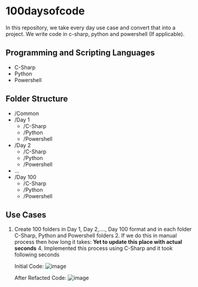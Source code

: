 # 100daysofcode
In this repository, we take every day use case and convert that into a project. We write code in c-sharp, python and powershell (If applicable).

## Programming and Scripting Languages
- C-Sharp
- Python
- Powershell

## Folder Structure 
- /Common
- /Day 1
   - /C-Sharp
   - /Python
   - /Powershell
- /Day 2
   - /C-Sharp
   - /Python
   - /Powershell
- ...
- /Day 100  
   - /C-Sharp
   - /Python
   - /Powershell
 
## Use Cases
1. Create 100 folders in Day 1, Day 2,...., Day 100 format and in each folder C-Sharp, Python and Powershell folders
   2. If we do this in manual process then how long it takes:
      **Yet to update this place with actual seconds**
   4. Implemented this process using C-Sharp and it took following seconds

      Initial Code: ![image](https://github.com/user-attachments/assets/04b7da29-101a-466f-a605-7b21be2f7fa1)

      After Refacted Code: ![image](https://github.com/user-attachments/assets/7cab407d-9687-43fc-b435-c2753fcaf60f)


